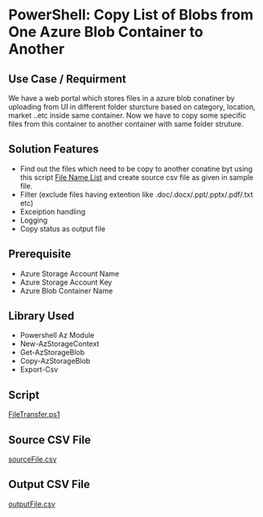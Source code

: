 # PowerShell: Copy List of Blobs from One Azure Blob Container to Another
## Use Case / Requirment
We have a web portal which stores files in a azure blob conatiner by uploading from UI in different folder sturcture based on category, location, market ..etc inside same container. Now we have to copy some specific files from this container to another container with same folder struture. 
## Solution Features
- Find out the files which need to be copy to another conatine byt using this script [File Name List](https://github.com/eathanspark/azurebloblist) and create source csv file as given in sample file.
- Filter (exclude files having extention like .doc/.docx/.ppt/.pptx/.pdf/.txt etc)
- Exceiption handling
- Logging
- Copy status as output file 
## Prerequisite
- Azure Storage Account Name
- Azure Storage Account Key
- Azure Blob Container Name

## Library Used 
- Powershell Az Module
- New-AzStorageContext
- Get-AzStorageBlob
- Copy-AzStorageBlob
- Export-Csv

## Script
[FileTransfer.ps1](https://github.com/eathanspark/azureblobcopy/blob/main/FileTransfer.ps1)
## Source CSV File
[sourceFile.csv](https://github.com/eathanspark/azureblobcopy/blob/main/sourceFile.csv)
## Output CSV File
[outputFile.csv](https://github.com/eathanspark/azureblobcopy/blob/main/outputFile.csv)

